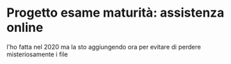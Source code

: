 # Progetto esame maturità: assistenza online
l'ho fatta nel 2020 ma la sto aggiungendo ora per evitare di perdere misteriosamente i file
